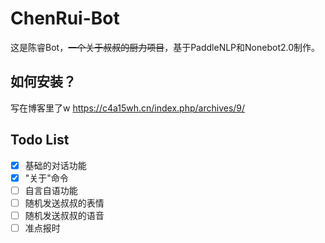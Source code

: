 # ChenRui-Bot
这是陈睿Bot，~~一个关于叔叔的厨力项目~~，基于PaddleNLP和Nonebot2.0制作。
## 如何安装？
写在博客里了w
https://c4a15wh.cn/index.php/archives/9/
## Todo List
- [x] 基础的对话功能
- [x] "关于"命令
- [ ] 自言自语功能
- [ ] 随机发送叔叔的表情
- [ ] 随机发送叔叔的语音
- [ ] 准点报时
